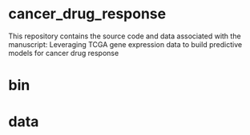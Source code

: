 # cancer_drug_response

This repository contains the source code and data associated with the manuscript:
Leveraging TCGA gene expression data to build predictive models for cancer drug response  

# bin

# data


